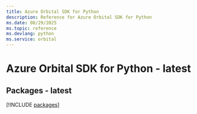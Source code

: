 ```yaml
---
title: Azure Orbital SDK for Python
description: Reference for Azure Orbital SDK for Python
ms.date: 08/29/2025
ms.topic: reference
ms.devlang: python
ms.service: orbital
---
```

# Azure Orbital SDK for Python - latest
## Packages - latest
[!INCLUDE [packages](orbital-index.md)]